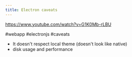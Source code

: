 ```yaml
---
title: Electron caveats
---
```


https://www.youtube.com/watch?v=G1K0Mb-rLBU

#webapp #electronjs #caveats

- It doesn't respect local theme (doesn't look like native)
- disk usage and performance
